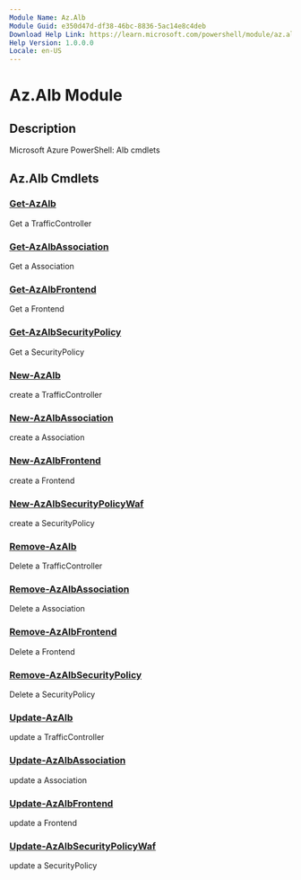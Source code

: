 ```yaml
---
Module Name: Az.Alb
Module Guid: e350d47d-df38-46bc-8836-5ac14e8c4deb
Download Help Link: https://learn.microsoft.com/powershell/module/az.alb
Help Version: 1.0.0.0
Locale: en-US
---
```


# Az.Alb Module
## Description
Microsoft Azure PowerShell: Alb cmdlets

## Az.Alb Cmdlets
### [Get-AzAlb](Get-AzAlb.md)
Get a TrafficController

### [Get-AzAlbAssociation](Get-AzAlbAssociation.md)
Get a Association

### [Get-AzAlbFrontend](Get-AzAlbFrontend.md)
Get a Frontend

### [Get-AzAlbSecurityPolicy](Get-AzAlbSecurityPolicy.md)
Get a SecurityPolicy

### [New-AzAlb](New-AzAlb.md)
create a TrafficController

### [New-AzAlbAssociation](New-AzAlbAssociation.md)
create a Association

### [New-AzAlbFrontend](New-AzAlbFrontend.md)
create a Frontend

### [New-AzAlbSecurityPolicyWaf](New-AzAlbSecurityPolicyWaf.md)
create a SecurityPolicy

### [Remove-AzAlb](Remove-AzAlb.md)
Delete a TrafficController

### [Remove-AzAlbAssociation](Remove-AzAlbAssociation.md)
Delete a Association

### [Remove-AzAlbFrontend](Remove-AzAlbFrontend.md)
Delete a Frontend

### [Remove-AzAlbSecurityPolicy](Remove-AzAlbSecurityPolicy.md)
Delete a SecurityPolicy

### [Update-AzAlb](Update-AzAlb.md)
update a TrafficController

### [Update-AzAlbAssociation](Update-AzAlbAssociation.md)
update a Association

### [Update-AzAlbFrontend](Update-AzAlbFrontend.md)
update a Frontend

### [Update-AzAlbSecurityPolicyWaf](Update-AzAlbSecurityPolicyWaf.md)
update a SecurityPolicy

